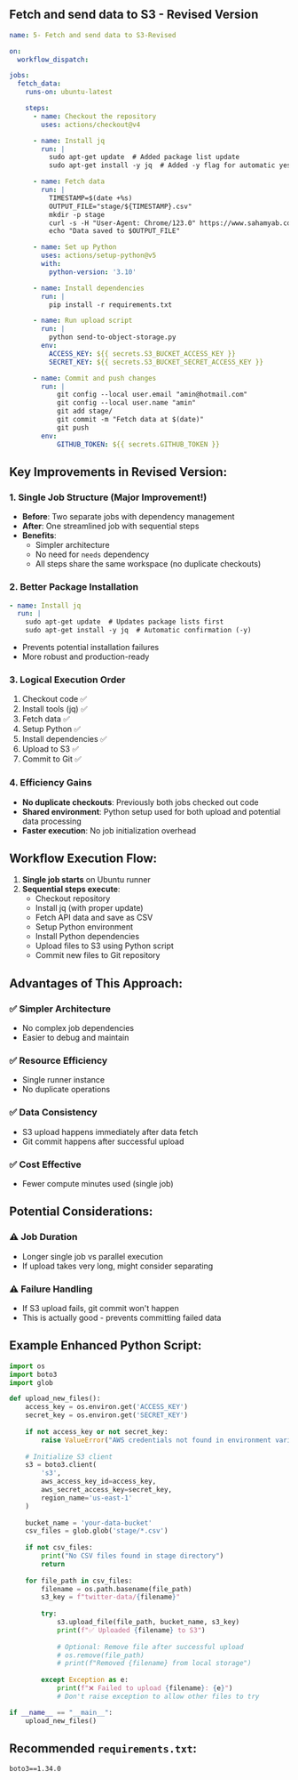  

## Fetch and send data to S3 - Revised Version

```yaml
name: 5- Fetch and send data to S3-Revised

on:
  workflow_dispatch:

jobs:
  fetch_data:
    runs-on: ubuntu-latest

    steps:
      - name: Checkout the repository
        uses: actions/checkout@v4

      - name: Install jq
        run: |
          sudo apt-get update  # Added package list update
          sudo apt-get install -y jq  # Added -y flag for automatic yes

      - name: Fetch data
        run: |
          TIMESTAMP=$(date +%s)
          OUTPUT_FILE="stage/${TIMESTAMP}.csv"
          mkdir -p stage
          curl -s -H "User-Agent: Chrome/123.0" https://www.sahamyab.com/guest/twiter/list?v=0.1 | jq '.items[] | [.id, .sendTime, .sendTimePersian, .senderName, .senderUsername, .type, .content] | join(",") ' > $OUTPUT_FILE
          echo "Data saved to $OUTPUT_FILE"

      - name: Set up Python
        uses: actions/setup-python@v5
        with:
          python-version: '3.10'

      - name: Install dependencies
        run: |
          pip install -r requirements.txt

      - name: Run upload script
        run: |
          python send-to-object-storage.py
        env:
          ACCESS_KEY: ${{ secrets.S3_BUCKET_ACCESS_KEY }}
          SECRET_KEY: ${{ secrets.S3_BUCKET_SECRET_ACCESS_KEY }}

      - name: Commit and push changes
        run: |
            git config --local user.email "amin@hotmail.com"
            git config --local user.name "amin"
            git add stage/
            git commit -m "Fetch data at $(date)"
            git push
        env:
            GITHUB_TOKEN: ${{ secrets.GITHUB_TOKEN }}
```

## Key Improvements in Revised Version:

### 1. **Single Job Structure** (Major Improvement!)
- **Before**: Two separate jobs with dependency management
- **After**: One streamlined job with sequential steps
- **Benefits**: 
  - Simpler architecture
  - No need for `needs` dependency
  - All steps share the same workspace (no duplicate checkouts)

### 2. **Better Package Installation**
```yaml
- name: Install jq
  run: |
    sudo apt-get update  # Updates package lists first
    sudo apt-get install -y jq  # Automatic confirmation (-y)
```
- Prevents potential installation failures
- More robust and production-ready

### 3. **Logical Execution Order**
1. Checkout code ✅
2. Install tools (jq) ✅  
3. Fetch data ✅
4. Setup Python ✅
5. Install dependencies ✅
6. Upload to S3 ✅
7. Commit to Git ✅

### 4. **Efficiency Gains**
- **No duplicate checkouts**: Previously both jobs checked out code
- **Shared environment**: Python setup used for both upload and potential data processing
- **Faster execution**: No job initialization overhead

## Workflow Execution Flow:

1. **Single job starts** on Ubuntu runner
2. **Sequential steps execute**:
   - Checkout repository
   - Install jq (with proper update)
   - Fetch API data and save as CSV
   - Setup Python environment
   - Install Python dependencies
   - Upload files to S3 using Python script
   - Commit new files to Git repository

## Advantages of This Approach:

### ✅ **Simpler Architecture**
- No complex job dependencies
- Easier to debug and maintain

### ✅ **Resource Efficiency** 
- Single runner instance
- No duplicate operations

### ✅ **Data Consistency**
- S3 upload happens immediately after data fetch
- Git commit happens after successful upload

### ✅ **Cost Effective**
- Fewer compute minutes used (single job)

## Potential Considerations:

### ⚠️ **Job Duration**
- Longer single job vs parallel execution
- If upload takes very long, might consider separating

### ⚠️ **Failure Handling**
- If S3 upload fails, git commit won't happen
- This is actually good - prevents committing failed data

## Example Enhanced Python Script:

```python
import os
import boto3
import glob

def upload_new_files():
    access_key = os.environ.get('ACCESS_KEY')
    secret_key = os.environ.get('SECRET_KEY')
    
    if not access_key or not secret_key:
        raise ValueError("AWS credentials not found in environment variables")
    
    # Initialize S3 client
    s3 = boto3.client(
        's3',
        aws_access_key_id=access_key,
        aws_secret_access_key=secret_key,
        region_name='us-east-1'
    )
    
    bucket_name = 'your-data-bucket'
    csv_files = glob.glob('stage/*.csv')
    
    if not csv_files:
        print("No CSV files found in stage directory")
        return
    
    for file_path in csv_files:
        filename = os.path.basename(file_path)
        s3_key = f"twitter-data/{filename}"
        
        try:
            s3.upload_file(file_path, bucket_name, s3_key)
            print(f"✅ Uploaded {filename} to S3")
            
            # Optional: Remove file after successful upload
            # os.remove(file_path)
            # print(f"Removed {filename} from local storage")
            
        except Exception as e:
            print(f"❌ Failed to upload {filename}: {e}")
            # Don't raise exception to allow other files to try

if __name__ == "__main__":
    upload_new_files()
```

## Recommended `requirements.txt`:
```
boto3==1.34.0
```

 